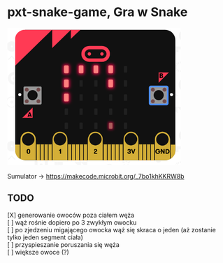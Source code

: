 # pxt-snake-game, Gra w Snake

<IMG SRC="https://github.com/agrabara/pxt-snake-game/blob/master/snake.png?raw=true"><BR>
  
Sumulator -> https://makecode.microbit.org/_7bo1khKKRW8b <BR>

## TODO
[X] generowanie owoców poza ciałem węża <BR>
[ ] wąż rośnie dopiero po 3 zwykłym owocku <BR>
[ ] po zjedzeniu migającego owocka wąż się skraca o jeden (aż zostanie tylko jeden segment ciała) <BR>
[ ] przyspieszanie poruszania się węża <BR>
[ ] większe owoce (?) <BR>
